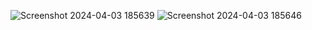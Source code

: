 ![Screenshot 2024-04-03 185639](https://github.com/FlutterCourse18/flutter_ezzy_04/assets/103981549/1d11ffc1-969e-45b9-9692-cd4854088c5f)
![Screenshot 2024-04-03 185646](https://github.com/FlutterCourse18/flutter_ezzy_04/assets/103981549/4402cf3f-e513-4878-ba0b-1ad5a1ec3c9e)
